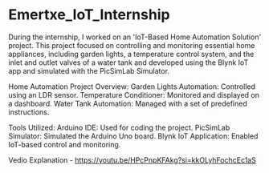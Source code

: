 # Emertxe_IoT_Internship
During the internship, I worked on an 'IoT-Based Home Automation Solution' project. This project focused on controlling and monitoring essential home appliances, including garden lights, a temperature control system, and the inlet and outlet valves of a water tank and developed using the Blynk IoT app and simulated with the PicSimLab Simulator.

Home Automation Project Overview:
Garden Lights Automation: Controlled using an LDR sensor.
Temperature Conditioner: Monitored and displayed on a dashboard.
Water Tank Automation: Managed with a set of predefined instructions.

Tools Utilized:
Arduino IDE: Used for coding the project.
PicSimLab Simulator: Simulated the Arduino Uno board.
Blynk IoT Application: Enabled IoT-based control and monitoring.

Vedio Explanation - https://youtu.be/HPcPnpKFAkg?si=kkOLyhFochcEc1aS
